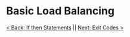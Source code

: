 # Basic Load Balancing



[< Back: If then Statements](https://sxcdennis.github.io/basic-shell-scripting/If%20then%20Statements "If then Statements") || [Next: Exit Codes >](https://sxcdennis.github.io/basic-shell-scripting/Exit%20codes "Exit Codes")
